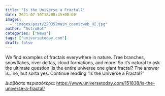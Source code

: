 ```yaml
---
title: "Is the Universe a Fractal?"
date: 2021-07-16T18:08:45+00:00
images:
  - "images/post/228352main_cosmicweb_HI.jpg"
author: "AstroBot"
categories: ["News"]
tags: ["universetoday.com"]
draft: false
---
```


We find examples of fractals everywhere in nature. Tree branches, snowflakes, river deltas, cloud formations, and more. So it’s natural to ask the ultimate question: is the entire universe one giant fractal? The answer is…no, but sorta yes. Continue reading “Is the Universe a Fractal?” 

Διαβάστε περισσότερα: https://www.universetoday.com/151838/is-the-universe-a-fractal/
